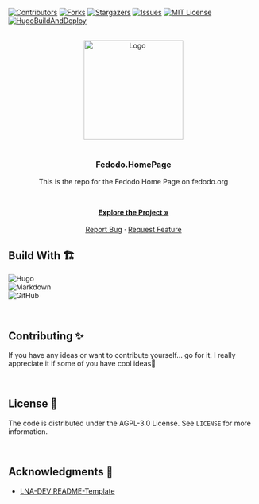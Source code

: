 <!-- VERSION: Fedodo.README.Template V1.0 -->

[![Contributors][contributors-shield]][contributors-url]
[![Forks][forks-shield]][forks-url]
[![Stargazers][stars-shield]][stars-url]
[![Issues][issues-shield]][issues-url]
[![MIT License][license-shield]][license-url]
[![HugoBuildAndDeploy](https://img.shields.io/github/actions/workflow/status/Fedodo/Fedodo.HomePage/HugoBuildAndDeploy.yaml?style=for-the-badge)](https://github.com/Fedodo/Fedodo.HomePage/actions/workflows/HugoBuildAndDeploy.yaml)

<!-- PROJECT LOGO -->
<br />
<div align="center">
  <a href="https://fedodo.org">
    <img src="https://fedodo.org/images/Fedodo%20Circle%20Dark.png" alt="Logo" width="200" height="200">
  </a>

<br>
<br>

### Fedodo.HomePage

This is the repo for the Fedodo Home Page on fedodo.org

<p align="center">

<br />

<a href="https://fedodo.org"><strong>Explore the Project »</strong></a>
<br />
<br />
<a href="https://github.com/Fedodo/Fedodo.HomePage/issues">Report Bug</a>
·
<a href="https://github.com/Fedodo/Fedodo.HomePage/issues">Request Feature</a>
  </p>
</div>

## Build With 🏗️

![Hugo](https://img.shields.io/badge/Hugo-black.svg?style=for-the-badge&logo=Hugo)  
![Markdown](https://img.shields.io/badge/markdown-%23000000.svg?style=for-the-badge&logo=markdown&logoColor=white)  
![GitHub](https://img.shields.io/badge/github-%23121011.svg?style=for-the-badge&logo=github&logoColor=white)

<br>

<!-- CONTRIBUTING -->
## Contributing ✨

If you have any ideas or want to contribute yourself... go for it. I really appreciate it if some of you have cool ideas🚀

<br>

<!-- LICENSE -->
## License 📝

The code is distributed under the AGPL-3.0 License. See `LICENSE` for more information.

<br>

<!-- ACKNOWLEDGMENTS -->
<!-- TODO Add your acknowledgments -->
## Acknowledgments 🙏

- [LNA-DEV README-Template](https://github.com/lna-dev/README-Template)

<!-- MARKDOWN LINKS & IMAGES -->
[contributors-shield]: https://img.shields.io/github/contributors/Fedodo/Fedodo.HomePage.svg?style=for-the-badge
[contributors-url]: https://github.com/Fedodo/Fedodo.HomePage/graphs/contributors
[forks-shield]: https://img.shields.io/github/forks/Fedodo/Fedodo.HomePage.svg?style=for-the-badge
[forks-url]: https://github.com/Fedodo/Fedodo.HomePage/network/members
[stars-shield]: https://img.shields.io/github/stars/Fedodo/Fedodo.HomePage.svg?style=for-the-badge
[stars-url]: https://github.com/Fedodo/Fedodo.HomePage/stargazers
[issues-shield]: https://img.shields.io/github/issues/Fedodo/Fedodo.HomePage.svg?style=for-the-badge
[issues-url]: https://github.com/Fedodo/Fedodo.HomePage/issues
[license-shield]: https://img.shields.io/github/license/Fedodo/Fedodo.HomePage.svg?style=for-the-badge
[license-url]: https://github.com/Fedodo/Fedodo.HomePage/blob/master/LICENSE
